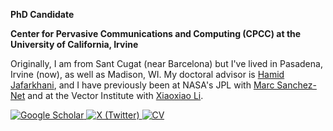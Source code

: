 **PhD Candidate**

**Center for Pervasive Communications and Computing (CPCC) at the University of California, Irvine**

Originally, I am from Sant Cugat (near Barcelona) but I've lived in Pasadena, Irvine (now), as well as Madison, WI.
My doctoral advisor is [Hamid Jafarkhani](https://www.ece.uci.edu/~hamidj/), and I have previously been at NASA's JPL with [Marc Sanchez-Net](https://scholar.google.com/citations?user=0C0EdK8AAAAJ&hl=en) and at the Vector Institute with [Xiaoxiao Li](https://xxlya.github.io/). 

[![Google Scholar](https://img.shields.io/badge/Google%20Scholar-4285F4?style=for-the-badge&logo=google-scholar&logoColor=white)
](https://scholar.google.com/citations?user=YElSNAIAAAAJ&hl=en)  [![X (Twitter)](https://img.shields.io/badge/X-000000.svg?style=for-the-badge&logo=X&logoColor=white)
](https://twitter.com/tomas__ortega)  [![CV](https://img.shields.io/badge/CV-009900?style=for-the-badge&logoColor=white)](https://tomasortega.github.io/CV.pdf)

<!--
**TomasOrtega/TomasOrtega** is a ✨ _special_ ✨ repository because its `README.md` (this file) appears on your GitHub profile.

Here are some ideas to get you started:

- 🔭 I’m currently working on ...
- 🌱 I’m currently learning ...
- 👯 I’m looking to collaborate on ...
- 🤔 I’m looking for help with ...
- 💬 Ask me about ...
- 📫 How to reach me: ...
- 😄 Pronouns: ...
- ⚡ Fun fact: ...
-->
